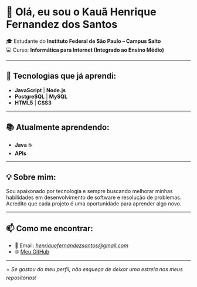 # 👋 Olá, eu sou o Kauã Henrique Fernandez dos Santos

🎓 Estudante do **Instituto Federal de São Paulo – Campus Salto**  
💻 Curso: **Informática para Internet (Integrado ao Ensino Médio)**  

---

## 🚀 Tecnologias que já aprendi:
- **JavaScript** | **Node.js**  
- **PostgreSQL** | **MySQL**  
- **HTML5** | **CSS3**  

---

## 📚 Atualmente aprendendo:
- **Java** ☕  
- **APIs**  

---

## 💡 Sobre mim:
Sou apaixonado por tecnologia e sempre buscando melhorar minhas habilidades em desenvolvimento de software e resolução de problemas.  
Acredito que cada projeto é uma oportunidade para aprender algo novo.  

---

## 📫 Como me encontrar:
- 💌 Email: *henriquefernandezsantos@gmail.com*
- 🌐 [Meu GitHub](https://github.com/Meuzovisk)  

---
⭐ *Se gostou do meu perfil, não esqueça de deixar uma estrela nos meus repositórios!*

